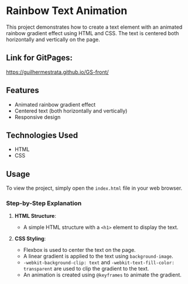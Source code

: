 # Rainbow Text Animation

This project demonstrates how to create a text element with an animated rainbow gradient effect using HTML and CSS. The text is centered both horizontally and vertically on the page.

## Link for GitPages:

https://guilhermestrata.github.io/GS-front/

## Features

- Animated rainbow gradient effect
- Centered text (both horizontally and vertically)
- Responsive design

## Technologies Used

- HTML
- CSS

## Usage

To view the project, simply open the `index.html` file in your web browser.

### Step-by-Step Explanation

1. **HTML Structure**:
   - A simple HTML structure with a `<h1>` element to display the text.

2. **CSS Styling**:
   - Flexbox is used to center the text on the page.
   - A linear gradient is applied to the text using `background-image`.
   - `-webkit-background-clip: text` and `-webkit-text-fill-color: transparent` are used to clip the gradient to the text.
   - An animation is created using `@keyframes` to animate the gradient.
